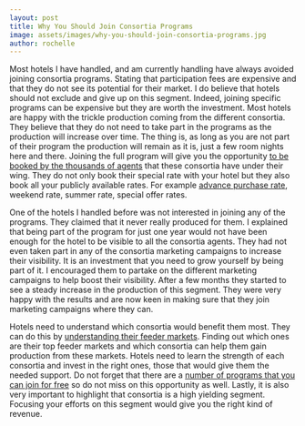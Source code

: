```yaml
---
layout: post
title: Why You Should Join Consortia Programs
image: assets/images/why-you-should-join-consortia-programs.jpg
author: rochelle
---
```


Most hotels I have handled, and am currently handling have always avoided joining consortia programs. Stating that participation fees are expensive and that they do not see its potential for their market. I do believe that hotels should not exclude and give up on this segment. Indeed, joining specific programs can be expensive but they are worth the investment.
Most hotels are happy with the trickle production coming from the different consortia. They believe that they do not need to take part in the programs as the production will increase over time. The thing is, as long as you are not part of their program the production will remain as it is, just a few room nights here and there. Joining the full program will give you the opportunity [to be booked by the thousands of agents](TK) that these consortia have under their wing. They do not only book their special rate with your hotel but they also book all your publicly available rates. For example [advance purchase rate](TK), weekend rate, summer rate, special offer rates.

One of the hotels I handled before was not interested in joining any of the programs. They claimed that it never really produced for them. I explained that being part of the program for just one year would not have been enough for the hotel to be visible to all the consortia agents. They had not even taken part in any of the consortia marketing campaigns to increase their visibility. It is an investment that you need to grow yourself by being part of it. I encouraged them to partake on the different marketing campaigns to help boost their visibility. After a few months they started to see a steady increase in the production of this segment. They were very happy with the results and are now keen in making sure that they join marketing campaigns where they can.

Hotels need to understand which consortia would benefit them most. They can do this by [understanding their feeder markets](TK). Finding out which ones are their top feeder markets and which consortia can help them gain production from these markets. Hotels need to learn the strength of each consortia and invest in the right ones, those that would give them the needed support. Do not forget that there are a [number of programs that you can join for free](TK) so do not miss on this opportunity as well. Lastly, it is also very important to highlight that consortia is a high yielding segment. Focusing your efforts on this segment would give you the right kind of revenue.